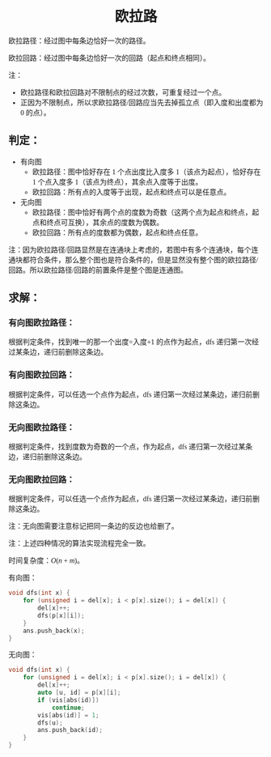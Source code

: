 <style>
 body {
  font-family: "楷体"
}
</style>

<h1><center>欧拉路</center></h1>

欧拉路径：经过图中每条边恰好一次的路径。

欧拉回路：经过图中每条边恰好一次的回路（起点和终点相同）。

注：
- 欧拉路径和欧拉回路对不限制点的经过次数，可重复经过一个点。
- 正因为不限制点，所以求欧拉路径/回路应当先去掉孤立点（即入度和出度都为 $0$ 的点）。

## 判定：

- 有向图
  - 欧拉路径：图中恰好存在 $1$ 个点出度比入度多 $1$（该点为起点），恰好存在 $1$ 个点入度多 $1$（该点为终点），其余点入度等于出度。
  - 欧拉回路：所有点的入度等于出现，起点和终点可以是任意点。
- 无向图
  - 欧拉路径：图中恰好有两个点的度数为奇数（这两个点为起点和终点，起点和终点可互换），其余点的度数为偶数。
  - 欧拉回路：所有点的度数都为偶数，起点和终点任意。

注：因为欧拉路径/回路显然是在连通块上考虑的，若图中有多个连通块，每个连通块都符合条件，那么整个图也是符合条件的，但是显然没有整个图的欧拉路径/回路。所以欧拉路径/回路的前置条件是整个图是连通图。

## 求解：

### 有向图欧拉路径：

根据判定条件，找到唯一的那一个出度$=$入度$+1$ 的点作为起点，dfs 递归第一次经过某条边，递归前删除这条边。

### 有向图欧拉回路：

根据判定条件，可以任选一个点作为起点，dfs 递归第一次经过某条边，递归前删除这条边。

### 无向图欧拉路径：

根据判定条件，找到度数为奇数的一个点，作为起点，dfs 递归第一次经过某条边，递归前删除这条边。

### 无向图欧拉回路：

根据判定条件，可以任选一个点作为起点，dfs 递归第一次经过某条边，递归前删除这条边。

注：无向图需要注意标记把同一条边的反边也给删了。

注：上述四种情况的算法实现流程完全一致。

时间复杂度：$O(n+m)$。

有向图：

```cpp
void dfs(int x) {
    for (unsigned i = del[x]; i < p[x].size(); i = del[x]) {
        del[x]++;
        dfs(p[x][i]);
    }
    ans.push_back(x);
}
```
无向图：

```cpp
void dfs(int x) {
    for (unsigned i = del[x]; i < p[x].size(); i = del[x]) {
        del[x]++;
        auto [u, id] = p[x][i];
        if (vis[abs(id)])
            continue;
        vis[abs(id)] = 1;
        dfs(u);
        ans.push_back(id);
    }
}
```